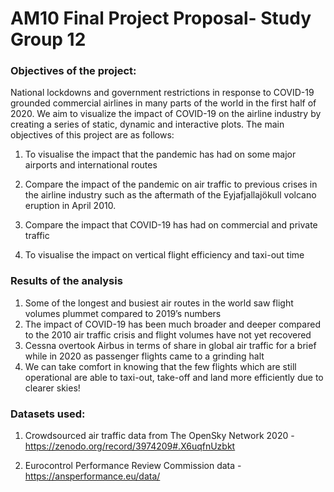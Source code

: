 

# AM10 Final Project Proposal- Study Group 12

### Objectives of the project:

National lockdowns and government restrictions in response to COVID-19 grounded commercial airlines in many parts of the world in the first half of 2020. We aim to visualize the impact of COVID-19 on the airline industry by creating a series of static, dynamic and interactive plots. The main objectives of this project are as follows:

1. To visualise the impact that the pandemic has had on some major airports and international routes

2. Compare the impact of the pandemic on air traffic to previous crises in the airline industry such as the aftermath of the Eyjafjallajökull volcano eruption in April 2010.

3. Compare the impact that COVID-19 has had on commercial and private traffic 

4. To visualise the impact on vertical flight efficiency and taxi-out time

### Results of the analysis

1. Some of the longest and busiest air routes in the world saw flight volumes plummet compared to 2019’s numbers
2. The impact of COVID-19 has been much broader and deeper compared to the 2010 air traffic crisis and flight volumes have not yet recovered
3. Cessna overtook Airbus in terms of share in global air traffic for a brief while in 2020 as passenger flights came to a grinding halt
4. We can take comfort in knowing that the few flights which are still operational are able to taxi-out, take-off and land more efficiently due to clearer skies!


### Datasets used:

1. Crowdsourced air traffic data from The OpenSky Network 2020 - <https://zenodo.org/record/3974209#.X6uqfnUzbkt>

2.  Eurocontrol Performance Review Commission data - <https://ansperformance.eu/data/>








